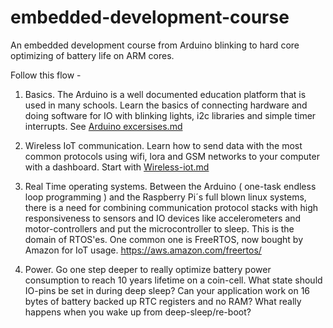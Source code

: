 # embedded-development-course
An embedded development course from Arduino blinking to hard core optimizing of battery life on ARM cores.

Follow this flow - 
1. Basics. The Arduino is a well documented education platform that is used in many schools. Learn the basics of connecting hardware and doing software for IO with blinking lights, i2c libraries and simple timer interrupts. See [Arduino excersises.md](Arduino-excersises.md)

2. Wireless IoT communication. Learn how to send data with the most common protocols using wifi, lora and GSM networks to your computer with a dashboard. Start with [Wireless-iot.md](Wireless-iot.md) 

3. Real Time operating systems. Between the Arduino ( one-task endless loop programming ) and the Raspberry Pi´s full blown linux systems, there is a need for combining communication protocol stacks with high responsiveness to sensors and IO devices like accelerometers and motor-controllers and put the microcontroller to sleep. This is the domain of RTOS'es. One common one is FreeRTOS, now bought by Amazon for IoT usage.  https://aws.amazon.com/freertos/

4. Power. Go one step deeper to really optimize battery power consumption to reach 10 years lifetime on a coin-cell. What state should IO-pins be set in during deep sleep? Can your application work on 16 bytes of battery backed up RTC registers and no RAM? What really happens when you wake up from deep-sleep/re-boot?
